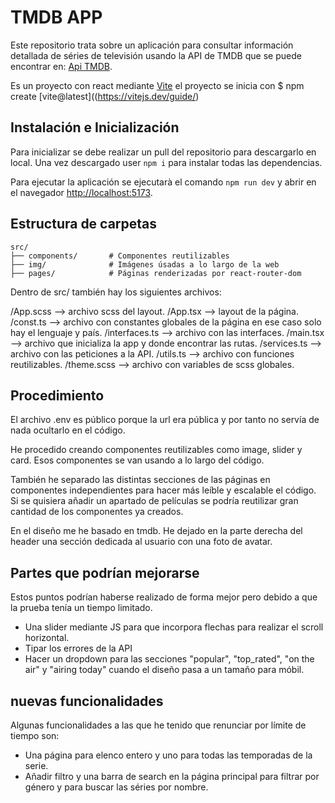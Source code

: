 # TMDB APP

Este repositorio trata sobre un aplicación para consultar información detallada de séries de televisión usando la API de TMDB que se puede encontrar en: [Api TMDB](https://developer.themoviedb.org/reference/intro/getting-started).

Es un proyecto con react mediante [Vite](https://vitejs.dev/) el proyecto se inicia con $ npm create [vite@latest]((https://vitejs.dev/guide/)

##  Instalación e Inicialización

Para inicializar se debe realizar un pull del repositorio para descargarlo en local. Una vez descargado user `npm i` para instalar todas las dependencias.

Para ejecutar la aplicación se ejecutarà el comando `npm run dev` y abrir en el navegador [http://localhost:5173](http://localhost:5173).

## Estructura de carpetas

```
src/
├── components/       # Componentes reutilizables 
├── img/              # Imágenes úsadas a lo largo de la web
├── pages/            # Páginas renderizadas por react-router-dom

```
Dentro de src/ también hay los siguientes archivos:

/App.scss          --> archivo scss del layout.
/App.tsx           --> layout de la página.
/const.ts          --> archivo con constantes globales de la página en ese caso solo hay el lenguaje y país.
/interfaces.ts     --> archivo con las interfaces.
/main.tsx          --> archivo que inicializa la app y donde encontrar las rutas.
/services.ts       --> archivo con las peticiones a la API.
/utils.ts          --> archivo con funciones reutilizables.
/theme.scss        --> archivo con variables de scss globales.

## Procedimiento

El archivo .env es público porque la url era pública y por tanto no servía de nada ocultarlo en el código.

He procedido creando componentes reutilizables como image, slider y card. Esos componentes se van usando a lo largo del código.

También he separado las distintas secciones de las páginas en componentes independientes para hacer más leíble y escalable el código. Si se quisiera añadir un apartado de películas se podría reutilizar gran cantidad de los componentes ya creados.

En el diseño me he basado en tmdb. He dejado en la parte derecha del header una sección dedicada al usuario con una foto de avatar.

## Partes que podrían mejorarse

Estos puntos podrían haberse realizado de forma mejor pero debido a que la prueba tenía un tiempo limitado.

- Una slider mediante JS para que incorpora flechas para realizar el scroll horizontal.
- Tipar los errores de la API
- Hacer un dropdown para las secciones "popular", "top_rated", "on the air" y "airing today" cuando el diseño pasa a un tamaño para móbil.

## nuevas funcionalidades 

Algunas funcionalidades a las que he tenido que renunciar por límite de tiempo son:

- Una página para elenco entero y uno para todas las temporadas de la serie.
- Añadir filtro y una barra de search en la página principal para filtrar por género y para buscar las séries por nombre.


